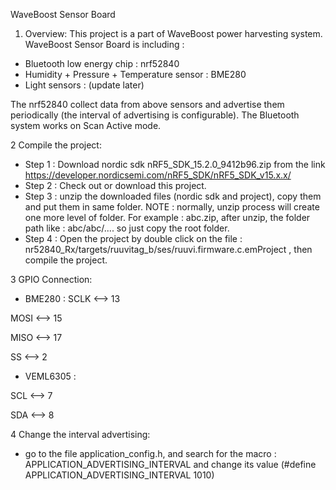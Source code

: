 WaveBoost Sensor Board

1. Overview: 
This project is a part of WaveBoost power harvesting system. 
WaveBoost Sensor Board is including : 
  - Bluetooth low energy chip : nrf52840
  - Humidity + Pressure + Temperature sensor : BME280
  - Light sensors : (update later)
 
 The nrf52840 collect data from above sensors and advertise them periodically (the interval of advertising is configurable).
 The Bluetooth system works on Scan Active mode.
 
 2 Compile the project:
  - Step 1 : Download nordic sdk 	nRF5_SDK_15.2.0_9412b96.zip from the link https://developer.nordicsemi.com/nRF5_SDK/nRF5_SDK_v15.x.x/
  - Step 2 : Check out or download this project.
  - Step 3 : unzip the downloaded files (nordic sdk and project), copy them and put them in same folder.
    NOTE : normally, unzip process will create one more level of folder. For example : abc.zip, after unzip, the folder path like : abc/abc/....
           so just copy the root folder.
  - Step 4 : Open the project by double click on the file : nr52840_Rx/targets/ruuvitag_b/ses/ruuvi.firmware.c.emProject , then compile the project.
  
  3 GPIO Connection: 
   - BME280 : 
   SCLK <--> 13
   
   MOSI <--> 15  
   
   MISO <--> 17
   
   SS   <--> 2
              
   - VEML6305 : 
   
   SCL <--> 7
   
   SDA <--> 8
  
  4 Change the interval advertising: 
   - go to the file application_config.h, and search for the macro : APPLICATION_ADVERTISING_INTERVAL and change its value
   (#define APPLICATION_ADVERTISING_INTERVAL              1010)
